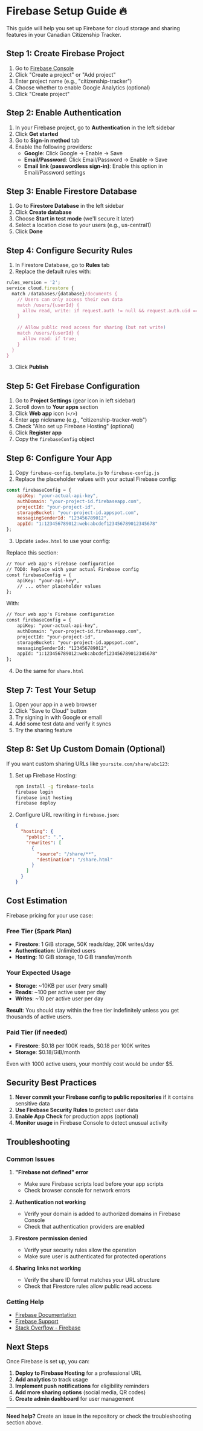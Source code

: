 # Firebase Setup Guide 🔥

This guide will help you set up Firebase for cloud storage and sharing features in your Canadian Citizenship Tracker.

## Step 1: Create Firebase Project

1. Go to [Firebase Console](https://console.firebase.google.com/)
2. Click "Create a project" or "Add project"
3. Enter project name (e.g., "citizenship-tracker")
4. Choose whether to enable Google Analytics (optional)
5. Click "Create project"

## Step 2: Enable Authentication

1. In your Firebase project, go to **Authentication** in the left sidebar
2. Click **Get started**
3. Go to **Sign-in method** tab
4. Enable the following providers:
   - **Google**: Click Google → Enable → Save
   - **Email/Password**: Click Email/Password → Enable → Save
   - **Email link (passwordless sign-in)**: Enable this option in Email/Password settings

## Step 3: Enable Firestore Database

1. Go to **Firestore Database** in the left sidebar
2. Click **Create database**
3. Choose **Start in test mode** (we'll secure it later)
4. Select a location close to your users (e.g., us-central1)
5. Click **Done**

## Step 4: Configure Security Rules

1. In Firestore Database, go to **Rules** tab
2. Replace the default rules with:

```javascript
rules_version = '2';
service cloud.firestore {
  match /databases/{database}/documents {
    // Users can only access their own data
    match /users/{userId} {
      allow read, write: if request.auth != null && request.auth.uid == userId;
    }
    
    // Allow public read access for sharing (but not write)
    match /users/{userId} {
      allow read: if true;
    }
  }
}
```

3. Click **Publish**

## Step 5: Get Firebase Configuration

1. Go to **Project Settings** (gear icon in left sidebar)
2. Scroll down to **Your apps** section
3. Click **Web app** icon (`</>`)
4. Enter app nickname (e.g., "citizenship-tracker-web")
5. Check "Also set up Firebase Hosting" (optional)
6. Click **Register app**
7. Copy the `firebaseConfig` object

## Step 6: Configure Your App

1. Copy `firebase-config.template.js` to `firebase-config.js`
2. Replace the placeholder values with your actual Firebase config:

```javascript
const firebaseConfig = {
    apiKey: "your-actual-api-key",
    authDomain: "your-project-id.firebaseapp.com",
    projectId: "your-project-id",
    storageBucket: "your-project-id.appspot.com",
    messagingSenderId: "123456789012",
    appId: "1:123456789012:web:abcdef123456789012345678"
};
```

3. Update `index.html` to use your config:

Replace this section:
```html
// Your web app's Firebase configuration
// TODO: Replace with your actual Firebase config
const firebaseConfig = {
    apiKey: "your-api-key",
    // ... other placeholder values
};
```

With:
```html
// Your web app's Firebase configuration
const firebaseConfig = {
    apiKey: "your-actual-api-key",
    authDomain: "your-project-id.firebaseapp.com",
    projectId: "your-project-id",
    storageBucket: "your-project-id.appspot.com",
    messagingSenderId: "123456789012",
    appId: "1:123456789012:web:abcdef123456789012345678"
};
```

4. Do the same for `share.html`

## Step 7: Test Your Setup

1. Open your app in a web browser
2. Click "Save to Cloud" button
3. Try signing in with Google or email
4. Add some test data and verify it syncs
5. Try the sharing feature

## Step 8: Set Up Custom Domain (Optional)

If you want custom sharing URLs like `yoursite.com/share/abc123`:

1. Set up Firebase Hosting:
   ```bash
   npm install -g firebase-tools
   firebase login
   firebase init hosting
   firebase deploy
   ```

2. Configure URL rewriting in `firebase.json`:
   ```json
   {
     "hosting": {
       "public": ".",
       "rewrites": [
         {
           "source": "/share/**",
           "destination": "/share.html"
         }
       ]
     }
   }
   ```

## Cost Estimation

Firebase pricing for your use case:

### Free Tier (Spark Plan)
- **Firestore**: 1 GiB storage, 50K reads/day, 20K writes/day
- **Authentication**: Unlimited users
- **Hosting**: 10 GiB storage, 10 GiB transfer/month

### Your Expected Usage
- **Storage**: ~10KB per user (very small)
- **Reads**: ~100 per active user per day
- **Writes**: ~10 per active user per day

**Result**: You should stay within the free tier indefinitely unless you get thousands of active users.

### Paid Tier (if needed)
- **Firestore**: $0.18 per 100K reads, $0.18 per 100K writes
- **Storage**: $0.18/GiB/month

Even with 1000 active users, your monthly cost would be under $5.

## Security Best Practices

1. **Never commit your Firebase config to public repositories** if it contains sensitive data
2. **Use Firebase Security Rules** to protect user data
3. **Enable App Check** for production apps (optional)
4. **Monitor usage** in Firebase Console to detect unusual activity

## Troubleshooting

### Common Issues

1. **"Firebase not defined" error**
   - Make sure Firebase scripts load before your app scripts
   - Check browser console for network errors

2. **Authentication not working**
   - Verify your domain is added to authorized domains in Firebase Console
   - Check that authentication providers are enabled

3. **Firestore permission denied**
   - Verify your security rules allow the operation
   - Make sure user is authenticated for protected operations

4. **Sharing links not working**
   - Verify the share ID format matches your URL structure
   - Check that Firestore rules allow public read access

### Getting Help

- [Firebase Documentation](https://firebase.google.com/docs)
- [Firebase Support](https://firebase.google.com/support)
- [Stack Overflow - Firebase](https://stackoverflow.com/questions/tagged/firebase)

## Next Steps

Once Firebase is set up, you can:

1. **Deploy to Firebase Hosting** for a professional URL
2. **Add analytics** to track usage
3. **Implement push notifications** for eligibility reminders
4. **Add more sharing options** (social media, QR codes)
5. **Create admin dashboard** for user management

---

**Need help?** Create an issue in the repository or check the troubleshooting section above.